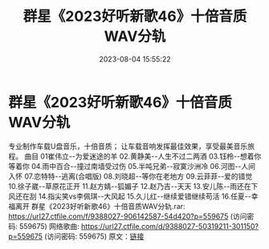 ﻿---
title: 群星《2023好听新歌46》十倍音质WAV分轨
date: 2023-08-04 15:55:22
categories: WAV车载音乐、镜像
tags: 华语中文
---
# 群星《2023好听新歌46》十倍音质WAV分轨

专业制作车载U盘音乐，十倍音质；
让车载音响发挥最佳效果，享受最美音乐旅程。
曲目
01崔伟立--为爱迷途的羊
02.黄静美--人生不过二两酒
03.钰柃--想着你等着你
04.雨中百合--撞过南墙受过伤
05.半吨兄弟--寂寞沙洲冷
06.河图--人间入怀
07.恋特特--逃离(合唱版)
08.刘晓超--等你在老地方
09.云菲菲--爱的错觉
10.徐子崴--草原花正开
11.赵方婧--狐媚子
12.赵乃吉--天天
13.安儿陈--雨还在下风还在刮
14.指尖笑vs李佩琪--大风起
15.久儿红--继续爱错继续苟活
16.任夏--幸福离开
群星《2023好听新歌46》十倍音质WAV分轨.rar: https://url27.ctfile.com/f/9388027-906142587-54d420?p=559675
(访问密码: 559675)
网络歌曲: https://url27.ctfile.com/d/9388027-50319211-301150?p=559675
(访问密码: 559675)
原文：[链接](https://blog.sina.com.cn/s/blog_1647c7e76010312yu.html)